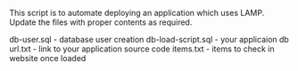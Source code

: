 This script is to automate deploying an application which uses LAMP.
Update the files with proper contents as required.

db-user.sql - database user creation
db-load-script.sql - your applicaion db
url.txt - link to your application source code
items.txt - items to check in website once loaded
